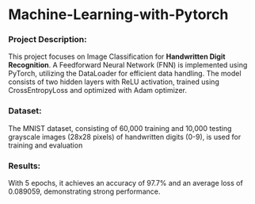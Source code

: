 # Machine-Learning-with-Pytorch

### Project Description:

This project focuses on Image Classification for **Handwritten Digit Recognition**. A Feedforward Neural Network (FNN) is implemented using PyTorch, utilizing the DataLoader for efficient data handling. The model consists of two hidden layers with ReLU activation, trained using CrossEntropyLoss and optimized with Adam optimizer.

### Dataset:

The MNIST dataset, consisting of 60,000 training and 10,000 testing grayscale images (28x28 pixels) of handwritten digits (0-9), is used for training and evaluation

### Results:

With 5 epochs, it achieves an accuracy of 97.7% and an average loss of 0.089059, demonstrating strong performance.
